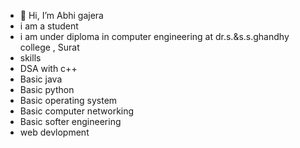 - 👋 Hi, I’m Abhi gajera
-  i am a student
-  i am under diploma in computer engineering at dr.s.&s.s.ghandhy college , Surat
-  skills
-  DSA with c++
-  Basic java
-  Basic python
-  Basic operating system
-  Basic computer networking
-  Basic softer engineering
-  web devlopment
